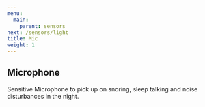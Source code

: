 ```yaml
---
menu:
  main:
    parent: sensors
next: /sensors/light
title: Mic
weight: 1
---
```


## Microphone


Sensitive Microphone to pick up on snoring, sleep talking and noise disturbances in the night.

